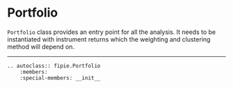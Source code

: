 # Portfolio

`Portfolio` class provides an entry point for all the analysis. 
It needs to be instantiated with instrument returns which the weighting and clustering method
will depend on.

----

```{eval-rst}
.. autoclass:: fipie.Portfolio
    :members:
    :special-members: __init__
```